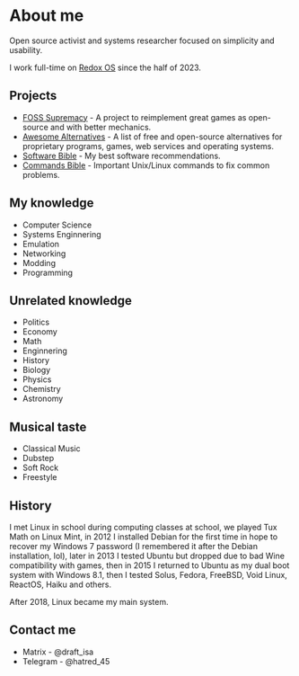 # About me

Open source activist and systems researcher focused on simplicity and usability.

I work full-time on [Redox OS](https://redox-os.org) since the half of 2023.

## Projects

- [FOSS Supremacy](https://github.com/FOSS-Supremacy) - A project to reimplement great games as open-source and with better mechanics.
- [Awesome Alternatives](https://github.com/hardBSDk/awesome-alternatives) - A list of free and open-source alternatives for proprietary programs, games, web services and operating systems.
- [Software Bible](https://github.com/hardBSDk/software-bible) - My best software recommendations.
- [Commands Bible](https://github.com/hardBSDk/commands-bible) - Important Unix/Linux commands to fix common problems.

## My knowledge

- Computer Science
- Systems Enginnering
- Emulation
- Networking
- Modding
- Programming

## Unrelated knowledge

- Politics
- Economy
- Math
- Enginnering
- History
- Biology
- Physics
- Chemistry
- Astronomy

## Musical taste

- Classical Music
- Dubstep
- Soft Rock
- Freestyle

## History

I met Linux in school during computing classes at school, we played Tux Math on Linux Mint, in 2012 I installed Debian for the first time in hope to recover my Windows 7 password (I remembered it after the Debian installation, lol), later in 2013 I tested Ubuntu but dropped due to bad Wine compatibility with games, then in 2015 I returned to Ubuntu as my dual boot system with Windows 8.1, then I tested Solus, Fedora, FreeBSD, Void Linux, ReactOS, Haiku and others.

After 2018, Linux became my main system.

## Contact me

- Matrix - @draft_isa
- Telegram - @hatred_45
